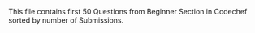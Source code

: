 This file contains first 50 Questions from Beginner Section in Codechef sorted by number of Submissions.